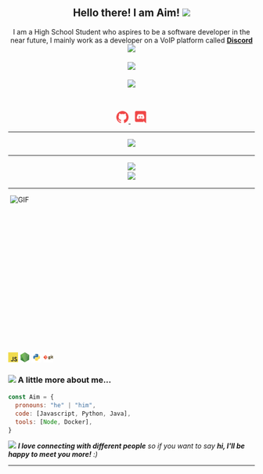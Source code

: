 <h2 align="center">
    Hello there! I am <strong>Aim</strong>! <img src="https://raw.githubusercontent.com/MartinHeinz/MartinHeinz/master/wave.gif" width="30px">
</h2>
<p align="center">
    I am a High School Student who aspires to be a software developer in the near future, I mainly work as a developer on a VoIP platform called <strong> <a href="https://discord.com">Discord</a></strong> <img src="https://media.giphy.com/media/mGcNjsfWAjY5AEZNw6/giphy.gif" width="50"></h2>
<br>
<br>

<a href="https://github.com/Aim2339/">
        <img src="https://komarev.com/ghpvc/?username=Aim2339&color=blue" />
  </a> 
<br>
<br>

<a href="https://discord.com/users/756060979896385606">
        <img src="https://lanyard-profile-readme.vercel.app/api/756060979896385606?borderRadius=25px&idleMessage=Probably%20doing%20something%20else..." />
    </a>
</p>
&nbsp;
<p align="center">
    <a href="https://github.com/Aim2339/">
        <img src="./assets/icons/other/github-solid.svg/" width="25px" />
    </a>
    &nbsp;
    <a href="https://discord.com/users/756060979896385606">
        <img src="./assets/icons/other/discord-solid.svg/" width="25px" />
    </a>
    
</p>
<hr/>
<p align="center">
    <a href="https://github.com/Aim2339/">
        <img src="https://github-readme-streak-stats.herokuapp.com?user=Aim2339&hide_border=true&background=0D1117&currStreakLabel=FFFFFF&sideLabels=FFFFFF&currStreakNum=FFFFFF&dates=FFFFFF&sideNums=FFFFFF&fire=f04848&ring=f04848&stroke=FFFFFFFF)](https://git.io/streak-stats" />
  </a> 
    
---
<p align="center">

  <a href="https://github.com/Aim2339/">
        <img src="https://github-readme-stats.vercel.app/api?username=Aim2339&show_icons=true&theme=gruvbox" />
  </a> 
<br>
<a href="https://github.com/Aim2339/">
        <img src="https://github-readme-stats.vercel.app/api/top-langs/?username=Aim2339&theme=gruvbox&langs_count=8&layout=compact" />
  </a> 
</p>

---

  <img align="right" alt="GIF" src="https://github.com/abhisheknaiidu/abhisheknaiidu/blob/master/code.gif?raw=true" width="500" height="320" />


<code><img height="20" src="https://raw.githubusercontent.com/github/explore/80688e429a7d4ef2fca1e82350fe8e3517d3494d/topics/javascript/javascript.png"></code>
<code><img height="20" src="https://raw.githubusercontent.com/github/explore/80688e429a7d4ef2fca1e82350fe8e3517d3494d/topics/nodejs/nodejs.png"></code>
<code><img height="20" src="https://raw.githubusercontent.com/github/explore/80688e429a7d4ef2fca1e82350fe8e3517d3494d/topics/python/python.png"></code>
<code><img height="20" src="https://raw.githubusercontent.com/github/explore/80688e429a7d4ef2fca1e82350fe8e3517d3494d/topics/git/git.png"></code>
    
### <img src="https://media.giphy.com/media/WUlplcMpOCEmTGBtBW/giphy.gif" width="50"> A little more about me...  

```javascript
const Aim = {
  pronouns: "he" | "him",
  code: [Javascript, Python, Java],
  tools: [Node, Docker],
}
```
    
<img src="https://media.giphy.com/media/LnQjpWaON8nhr21vNW/giphy.gif" width="60"> <em><b>I love connecting with different people</b> so if you want to say <b>hi, I'll be happy to meet you more!</b> :)</em>

---

<!---
Aim2339/Aim2339 is a ✨ special ✨ repository because its `README.md` (this file) appears on your GitHub profile.
You can click the Preview link to take a look at your changes.
--->
